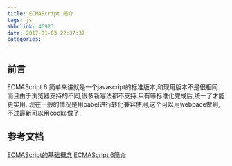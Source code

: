 ```yaml
---
title: ECMAScript 简介
tags: js
abbrlink: 46923
date: 2017-01-03 22:37:37
categories:
---
```


## 前言
ECMAScript 6 简单来讲就是一个javascript的标准版本,和现用版本不是很相同.
而且由于浏览器支持的不同,很多新写法都不支持.只有等标准化完成后,统一了才能更实用.
现在一般的情况是用babel进行转化兼容使用,这个可以用webpace做到,不过最新可以用cooke做了.


## 参考文档
[ECMAScript的基础概念](http://www.cnblogs.com/zfc2201/p/3452476.html)
[ECMAScript 6简介](http://es6.ruanyifeng.com/)
